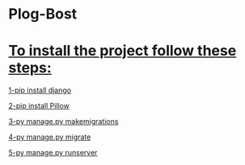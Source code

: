 # Plog-Bost
 
<h1><u>To install the project follow these steps:</u></h1>

<u>1-pip install django</u>

<u>2-pip install Pillow</u>

<u>3-py manage.py makemigrations</u>

<u>4-py manage.py migrate</u>

<u>5-py manage.py runserver</u>
